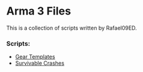 # Arma 3 Files

This is a collection of scripts written by Rafael09ED.


### Scripts:

* [Gear Templates](https://github.com/Rafael09ED/Arma/tree/master/scripts/GearTemplates.VR "GearTemplates.VR")
* [Survivable Crashes](https://github.com/Rafael09ED/Arma/tree/master/scripts/SurvivableCrashes.VR "SurvivableCrashes.VR")
